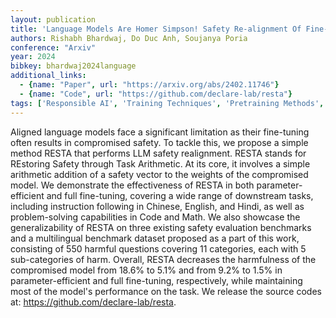 ```yaml
---
layout: publication
title: 'Language Models Are Homer Simpson! Safety Re-alignment Of Fine-tuned Language Models Through Task Arithmetic'
authors: Rishabh Bhardwaj, Do Duc Anh, Soujanya Poria
conference: "Arxiv"
year: 2024
bibkey: bhardwaj2024language
additional_links:
  - {name: "Paper", url: "https://arxiv.org/abs/2402.11746"}
  - {name: "Code", url: "https://github.com/declare-lab/resta"}
tags: ['Responsible AI', 'Training Techniques', 'Pretraining Methods', 'Fine-Tuning', 'Has Code']
---
```

Aligned language models face a significant limitation as their fine-tuning
often results in compromised safety. To tackle this, we propose a simple method
RESTA that performs LLM safety realignment. RESTA stands for REstoring Safety
through Task Arithmetic. At its core, it involves a simple arithmetic addition
of a safety vector to the weights of the compromised model. We demonstrate the
effectiveness of RESTA in both parameter-efficient and full fine-tuning,
covering a wide range of downstream tasks, including instruction following in
Chinese, English, and Hindi, as well as problem-solving capabilities in Code
and Math. We also showcase the generalizability of RESTA on three existing
safety evaluation benchmarks and a multilingual benchmark dataset proposed as a
part of this work, consisting of 550 harmful questions covering 11 categories,
each with 5 sub-categories of harm. Overall, RESTA decreases the harmfulness of
the compromised model from 18.6% to 5.1% and from 9.2% to 1.5% in
parameter-efficient and full fine-tuning, respectively, while maintaining most
of the model's performance on the task. We release the source codes at:
https://github.com/declare-lab/resta.
